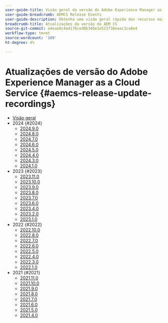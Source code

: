 ```yaml
---
user-guide-title: Visão geral da versão do Adobe Experience Manager as a Cloud Service
user-guide-breadcrumb: AEMCS Release Events
user-guide-description: Obtenha uma visão geral rápida dos recursos mais recentes no Adobe Experience Manager as a Cloud Service
breadcrumb-title: Atualizações da versão do AEM CS
source-git-commit: a4eae8c4a4176ced8b34be1e521f3beaac1ca8e4
workflow-type: tm+mt
source-wordcount: '109'
ht-degree: 4%

---
```



# Atualizações de versão do Adobe Experience Manager as a Cloud Service {#aemcs-release-update-recordings}

+ [Visão geral](overview.md)
+ 2024 {#2024}
   + [2024.9.0](2024/2024-9-0.md)
   + [2024.8.0](2024/2024-8-0.md)
   + [2024.7.0](2024/2024-7-0.md)
   + [2024.6.0](2024/2024-6-0.md)
   + [2024.5.0](2024/2024-5-0.md)
   + [2024.4.0](2024/2024-4-0.md)
   + [2024.3.0](2024/2024-3-0.md)
   + [2024.1.0](2024/2024-1-0.md)
+ 2023 {#2023}
   + [2023.11.0](2023/2023-11-0.md)
   + [2023.10.0](2023/2023-10-0.md)
   + [2023.9.0](2023/2023-9-0.md)
   + [2023.8.0](2023/2023-8-0.md)
   + [2023.7.0](2023/2023-7-0.md)
   + [2023.6.0](2023/2023-6-0.md)
   + [2023.4.0](2023/2023-4-0.md)
   + [2023.2.0](2023/2023-2-0.md)
   + [2023.1.0](2023/2023-1-0.md)
+ 2022 {#2022}
   + [2022.10.0](2022/2022-10-0.md)
   + [2022.8.0](2022/2022-8-0.md)
   + [2022.7.0](2022/2022-7-0.md)
   + [2022.6.0](2022/2022-6-0.md)
   + [2022.5.0](2022/2022-5-0.md)
   + [2022.4.0](2022/2022-4-0.md)
   + [2022.3.0](2022/2022-3-0.md)
   + [2022.1.0](2022/2022-1-0.md)
+ 2021 {#2021}
   + [2021.11.0](2021/2021-11-0.md)
   + [2021.10.0](2021/2021-10-0.md)
   + [2021.9.0](2021/2021-9-0.md)
   + [2021.8.0](2021/2021-8-0.md)
   + [2021.7.0](2021/2021-7-0.md)
   + [2021.6.0](2021/2021-6-0.md)
   + [2021.5.0](2021/2021-5-0.md)
   + [2021.4.0](2021/2021-4-0.md)
